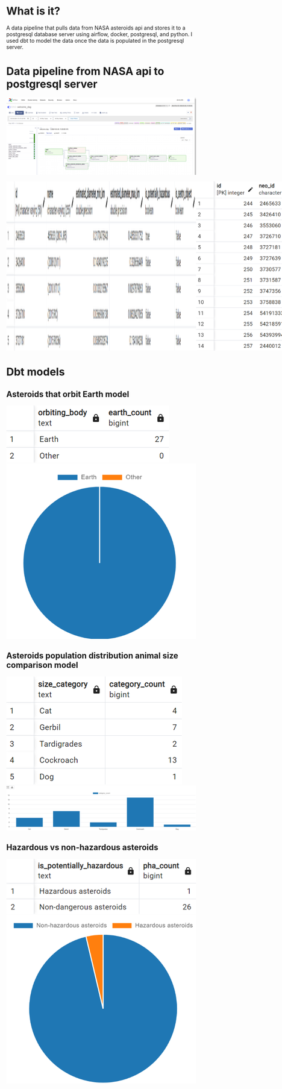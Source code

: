 # What is it?

A data pipeline that pulls data from NASA asteroids api and 
stores it to a postgresql database server using airflow, docker, postgresql, and python. I used dbt to model the data once the data is populated in the postgresql server.

# Data pipeline from NASA api to postgresql server 
![alt text](image.png) 
<div style="display:flex;">
    <img src="image-13.png" alt="alt text" style="width:100%;">
    <img src="image-2.png" alt="alt text" style="width:100%;">
</div>

# Dbt models
## Asteroids that orbit Earth model
![alt text](image-11.png) ![alt text](image-8.png)
## Asteroids population distribution animal size comparison model
![alt text](image-12.png) ![alt text](image-7.png)
## Hazardous vs non-hazardous asteroids
![alt text](image-10.png) ![alt text](image-9.png)